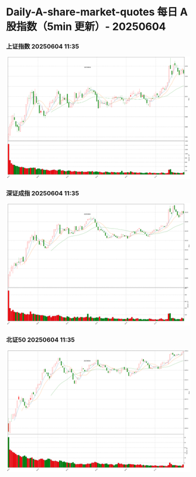 
# Daily-A-share-market-quotes 每日 A 股指数（5min 更新）- 20250604

### 上证指数 20250604 11:35
![](./fig/2025/6/20250604-sh000001.png)

### 深证成指 20250604 11:35
![](./fig/2025/6/20250604-sz399001.png)

### 北证50 20250604 11:35
![](./fig/2025/6/20250604-bj899050.png)

